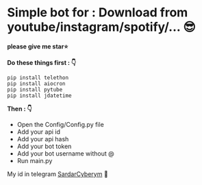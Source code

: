 # Simple bot for : Download from youtube/instagram/spotify/... :sunglasses:
**please give me star:star:**


**Do these things first : :point_down:**

```
pip install telethon
pip install aiocron
pip install pytube
pip install jdatetime
```

**Then : :point_down:**

- Open the Config/Config.py file
- Add your api id
- Add your api hash
- Add your bot token
- Add your bot username without @
- Run main.py

My id in telegram [SardarCyberym](https://t.me/Oxygn16) :speech_balloon:
